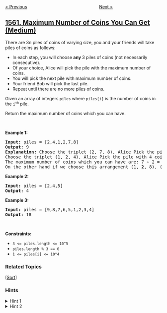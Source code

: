 <!--|This file generated by command(leetcode description); DO NOT EDIT.    |-->
<!--+----------------------------------------------------------------------+-->
<!--|@author    openset <openset.wang@gmail.com>                           |-->
<!--|@link      https://github.com/openset                                 |-->
<!--|@home      https://github.com/openset/leetcode                        |-->
<!--+----------------------------------------------------------------------+-->

[< Previous](../most-visited-sector-in-a-circular-track "Most Visited Sector in  a Circular Track")
　　　　　　　　　　　　　　　　
[Next >](../find-latest-group-of-size-m "Find Latest Group of Size M")

## [1561. Maximum Number of Coins You Can Get (Medium)](https://leetcode.com/problems/maximum-number-of-coins-you-can-get "你可以获得的最大硬币数目")

<p>There are 3n&nbsp;piles of coins of&nbsp;varying size, you and your friends will take piles of coins as follows:</p>

<ul>
	<li>In each step, you will choose <strong>any&nbsp;</strong>3 piles of coins (not necessarily consecutive).</li>
	<li>Of your choice,&nbsp;Alice&nbsp;will pick&nbsp;the pile with the maximum number of coins.</li>
	<li>You will pick the next pile with maximum number of coins.</li>
	<li>Your friend Bob will pick the last pile.</li>
	<li>Repeat&nbsp;until&nbsp;there are no more piles of coins.</li>
</ul>

<p>Given an array of integers <code>piles</code>&nbsp;where <code>piles[i]</code> is the number of coins in the <code>i<sup>th</sup></code> pile.</p>

<p>Return the maximum number of coins which you can have.</p>

<p>&nbsp;</p>
<p><strong>Example 1:</strong></p>

<pre>
<strong>Input:</strong> piles = [2,4,1,2,7,8]
<strong>Output:</strong> 9
<strong>Explanation: </strong>Choose the triplet (2, 7, 8), Alice Pick the pile with 8 coins, you the pile with <strong>7</strong> coins and Bob the last one.
Choose the triplet (1, 2, 4), Alice Pick the pile with 4 coins, you the pile with <strong>2</strong> coins and Bob the last one.
The maximum number of coins which you can have are: 7 + 2 = 9.
On the other hand if we choose this arrangement (1, <strong>2</strong>, 8), (2, <strong>4</strong>, 7) you only get 2 + 4 = 6 coins which is not optimal.
</pre>

<p><strong>Example 2:</strong></p>

<pre>
<strong>Input:</strong> piles = [2,4,5]
<strong>Output:</strong> 4
</pre>

<p><strong>Example 3:</strong></p>

<pre>
<strong>Input:</strong> piles = [9,8,7,6,5,1,2,3,4]
<strong>Output:</strong> 18
</pre>

<p>&nbsp;</p>
<p><strong>Constraints:</strong></p>

<ul>
	<li><code>3 &lt;= piles.length &lt;= 10^5</code></li>
	<li><code>piles.length % 3 == 0</code></li>
	<li><code>1 &lt;= piles[i] &lt;= 10^4</code></li>
</ul>

### Related Topics
  [[Sort](../../tag/sort/README.md)]

### Hints
<details>
<summary>Hint 1</summary>
Which pile of coins will you never be able to pick up?
</details>

<details>
<summary>Hint 2</summary>
Bob is forced to take the last pile of coins, no matter what it is. Which pile should you give to him?
</details>
